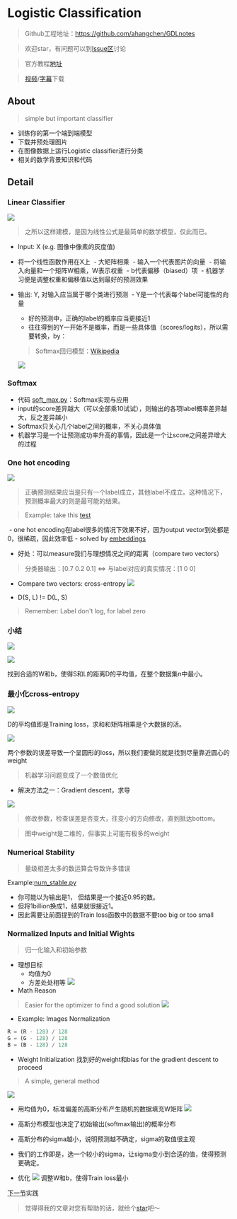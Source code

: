 # Logistic Classification

> Github工程地址：https://github.com/ahangchen/GDLnotes

> 欢迎star，有问题可以到[Issue区](https://github.com/ahangchen/GDLnotes/issues)讨论

> 官方教程[地址](https://classroom.udacity.com/courses/ud730/lessons/6370362152/concepts/63798118170923)

> [视频](http://d2uz2655q5g6b2.cloudfront.net/6370362152/L1%20Machine%20Learning%20to%20Deep%20Learning%20Videos.zip)/[字幕](http://d2uz2655q5g6b2.cloudfront.net/6370362152/L1%20Machine%20Learning%20to%20Deep%20Learning%20Subtitles.zip)下载
    
## About

> simple but important classifier

- 训练你的第一个端到端模型
- 下载并预处理图片
- 在图像数据上运行Logistic classifier进行分类
- 相关的数学背景知识和代码

## Detail
### Linear Classifier

![](../../res/logistic.png)

> 之所以这样建模，是因为线性公式是最简单的数学模型，仅此而已。

- Input: X (e.g. 图像中像素的灰度值)
- 将一个线性函数作用在X上
  - 大矩阵相乘 
  - 输入一个代表图片的向量
  - 将输入向量和一个矩阵W相乘，W表示权重
  - b代表偏移（biased）项
  - 机器学习便是调整权重和偏移值以达到最好的预测效果
- 输出: Y, 对输入应当属于哪个类进行预测
  - Y是一个代表每个label可能性的向量
  - 好的预测中，正确的label的概率应当更接近1
  - 往往得到的Y一开始不是概率，而是一些具体值（scores/logits），所以需要转换，by：
  
  > Softmax回归模型：[Wikipedia](http://ufldl.stanford.edu/wiki/index.php/Softmax%E5%9B%9E%E5%BD%92) 
  
  ![](../../res/softmax.png)
### Softmax  
  - 代码 [soft_max.py](../../src/soft_max.py)：Softmax实现与应用
  - input的score差异越大（可以全部乘10试试），则输出的各项label概率差异越大，反之差异越小
  - Softmax只关心几个label之间的概率，不关心具体值
  - 机器学习是一个让预测成功率升高的事情，因此是一个让score之间差异增大的过程
  
### One hot encoding
![](../../res/one_hot_encoding.png)

> 正确预测结果应当是只有一个label成立，其他label不成立。这种情况下，预测概率最大的则是最可能的结果。

> Example: take this [test](https://classroom.udacity.com/courses/ud730/lessons/6370362152/concepts/63713510510923) 

  - one hot encoding在label很多的情况下效果不好，因为output vector到处都是0，很稀疏，因此效率低
    - solved by [embeddings](../lesson-4/README.md)
  - 好处：可以measure我们与理想情况之间的距离（compare two vectors）
  
  > 分类器输出：[0.7 0.2 0.1] \<=\> 与label对应的真实情况：[1 0 0]
  
  - Compare two vectors: cross-entropy
  ![](../../res/cross-entropy.png)
  
  - D(S, L) != D(L, S)
    
  > Remember: Label don't log, for label zero 
 
### 小结
 ![](../../res/logistic2.png)
 
 ![](../../res/logistic3.png)
 
 找到合适的W和b，使得S和L的距离D的平均值，在整个数据集n中最小。
 
### 最小化cross-entropy
 
 ![](../../res/avg_train_loss.png)
 
 D的平均值即是Training loss，求和和矩阵相乘是个大数据的活。
 
 ![](../../res/weight_loss.png)
 
 两个参数的误差导致一个呈圆形的loss，所以我们要做的就是找到尽量靠近圆心的weight
 > 机器学习问题变成了一个数值优化
   - 解决方法之一：Gradient descent，求导
   
   ![](../../res/min_num.png)
   
   > 修改参数，检查误差是否变大，往变小的方向修改，直到抵达bottom。
   
   > 图中weight是二维的，但事实上可能有极多的weight

### Numerical Stability

> 量级相差太多的数运算会导致许多错误

Example:[num_stable.py](../../src/num_stable.py)

- 你可能以为输出是1， 但结果是一个接近0.95的数。
- 但将1billion换成1，结果就很接近1。
- 因此需要让前面提到的Train loss函数中的数据不要too big or too small

### Normalized Inputs and Initial Wights 
> 归一化输入和初始参数

- 理想目标
  - 均值为0
  - 方差处处相等
 ![](../../res/normal_target.png)
- Math Reason

> Easier for the optimizer to find a good solution
 ![](../../res/math_reason.png)

- Example: Images Normalization
```python
R = (R - 128) / 128
G = (G - 128) / 128
B = (B - 128) / 128
```
- Weight Initialization
找到好的weight和bias for the gradient descent to proceed

> A simple, general method

![](../../res/gauss_init.png)
- 用均值为0，标准偏差的高斯分布产生随机的数据填充W矩阵
![](../../res/train_loss_init.png)
- 高斯分布模型也决定了初始输出(softmax输出)的概率分布
- 高斯分布的sigma越小，说明预测越不确定，sigma的取值很主观
- 我们的工作即是，选一个较小的sigma，让sigma变小到合适的值，使得预测更确定。

- 优化
![](../../res/normal_optimize.png)
调整W和b，使得Train loss最小

[下一节](practical.md)实践

> 觉得得我的文章对您有帮助的话，就给个[star](https://github.com/ahangchen/GDLnotes)吧～
